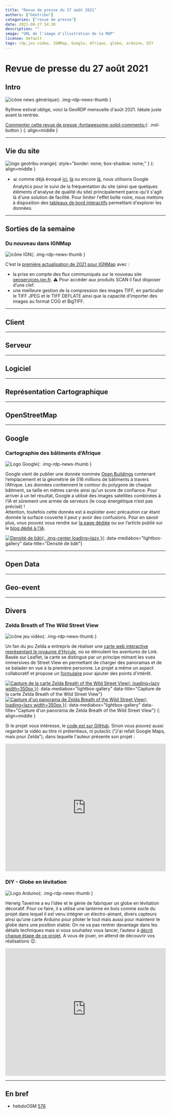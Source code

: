 ```yaml
---
title: "Revue de presse du 27 août 2021"
authors: ["Geotribu"]
categories: ["revue de presse"]
date: 2021-08-27 14:20
description: ""
image: "URL de l'image d'illustration de la RDP"
license: default
tags: rdp,jeu video, IGNMap, Google, Afrique, globe, arduino, DIY
---
```


# Revue de presse du 27 août 2021

## Intro

![icône news générique](https://cdn.geotribu.fr/img/internal/icons-rdp-news/news.png "icône news générique"){: .img-rdp-news-thumb }

Rythme estival oblige, voici la GeoRDP mensuelle d'août 2021. Idéale juste avant la rentrée.

[Commenter cette revue de presse :fontawesome-solid-comments:](#__comments){: .md-button }
{: align=middle }

----

## Vie du site

![logo geotribu orange](https://cdn.geotribu.fr/img/internal/charte/geotribu_logo_rectangle_384x80.png "logo geotribu orange"){: style="border: none; box-shadow: none;" }
{: align=middle }

- :bar_chart: comme déjà évoqué [ici](/articles/2021/2021-01-04_bilan_2020_perspectives_2021/#frequentation), [là](/articles/2021/2021-02-09_statistiques_twitter/#scraping-et-preparation-des-donnees-twitter-geotribu) ou encore [là](/team/confidentialite/?h=analytic#google-analytics), nous utilisons Google Analytics pour le suivi de la fréquentation du site (ainsi que quelques éléments d'analyse de qualité du site) principalement parce-qu'il s'agit là d'une solution de facilité. Pour limiter l'effet boîte noire, nous mettons à disposition des [tableaux de bord interactifs](/team/statistiques/) permettant d'explorer les données.

----

## Sorties de la semaine

### Du nouveau dans IGNMap

![icône IGN](https://cdn.geotribu.fr/img/logos-icones/entreprises_association/ign.png "IGNMap"){: .img-rdp-news-thumb }

C’est la [première actualisation de 2021 pour IGNMap](http://ignmap.ign.fr/spip.php?article92) avec :

- la prise en compte des flux communiqués sur le nouveau site [geoservices.ign.fr](https://geoservices.ign.fr). :warning: Pour accéder aux produits SCAN il faut disposer d’une clef.
- une meilleure gestion de la compression des images TIFF, en particulier le TIFF JPEG et le TIFF DEFLATE ainsi que la capacité d’importer des images au format COG et BigTIFF.

----

## Client

----

## Serveur

----

## Logiciel

----

## Représentation Cartographique

----

## OpenStreetMap

----

## Google

### Cartographie des bâtiments d’Afrique

![Logo Google](https://cdn.geotribu.fr/img/logos-icones/entreprises_association/google.png "Logo Google"){: .img-rdp-news-thumb }

Google vient de publier une donnée nommée [Open Buildings](https://sites.research.google/open-buildings/) contenant l’emplacement et la géométrie de 516 millions de bâtiments à travers l’Afrique. Les données contiennent le contour du polygone de chaque bâtiment, sa taille en mètres carrés ainsi qu'un score de confiance. Pour arriver à un tel résultat, Google a utilisé des images satellites combinées à l’IA et sûrement une armée de serveurs (le coup énergétique n’est pas précisé) !  
Attention, toutefois cette donnée est à exploiter avec précaution car étant donnée la surface couverte il peut y avoir des confusions. Pour en savoir plus, vous pouvez vous rendre sur [la page dédiée](https://sites.research.google/open-buildings/) ou sur l’article publié sur le [blog dédié à l’IA](https://ai.googleblog.com/2021/07/mapping-africas-buildings-with.html).

[![Densité de bâti](https://cdn.geotribu.fr/img/articles-blog-rdp/divers/google_oepn_buildings_building-density.png "Densité de bâti"){: .img-center loading=lazy }](https://cdn.geotribu.fr/img/articles-blog-rdp/divers/google_oepn_buildings_building-density.png){: data-mediabox="lightbox-gallery" data-title="Densité de bâti"}

----

## Open Data

----

## Geo-event

----

## Divers

### Zelda Breath of The Wild Street View

![icône jeu vidéo](https://cdn.geotribu.fr/img/geogames/globe_jeu_video_manette_200x200.png "Jeu vidéo"){: .img-rdp-news-thumb }

Un fan du jeu Zelda a entrepris de réaliser une [carte web interactive représentant le royaume d'Hyrule](https://nassimsoftware.github.io/zeldabotwstreetview/), où se déroulent les aventures de Link. Basée sur Leaflet, la carte se distingue par un principe mimant les vues immersives de Street View en permettant de charger des panoramas et de se balader en vue à la première personne. Le projet a même un aspect collaboratif et propose un [formulaire](https://forms.gle/sQbwSUEczAYC68W8A) pour ajouter des points d'intérêt.

[![Capture de la carte Zelda Breath of the Wild Street View](https://cdn.geotribu.fr/img/articles-blog-rdp/capture-ecran/zelda_breath_of_the_wild_street_view_map.png "Capture de la carte Zelda Breath of the Wild Street View"){: loading=lazy width=350px }](https://cdn.geotribu.fr/img/articles-blog-rdp/capture-ecran/zelda_breath_of_the_wild_street_view_map.png){: data-mediabox="lightbox-gallery" data-title="Capture de la carte Zelda Breath of the Wild Street View"}
[![Capture d'un panorama de Zelda Breath of the Wild Street View](https://cdn.geotribu.fr/img/articles-blog-rdp/capture-ecran/zelda_breath_of_the_wild_street_view_move.png "Capture d'un panorama de Zelda Breath of the Wild Street View"){: loading=lazy width=350px }](https://cdn.geotribu.fr/img/articles-blog-rdp/capture-ecran/zelda_breath_of_the_wild_street_view_move.png){: data-mediabox="lightbox-gallery" data-title="Capture d'un panorama de Zelda Breath of the Wild Street View"}
{: align=middle }

Si le projet vous intéresse, le [code est sur GitHub](https://github.com/nassimsoftware/zeldabotwstreetview). Sinon vous pouvez aussi regarder la vidéo au titre ni prétentieux, ni putaclic ("J'ai refait Google Maps, mais pour Zelda"), dans laquelle l'auteur présente son projet :

<iframe width="100%" height="400" src="https://www.youtube.com/embed/EYtB1rkwcfU" title="YouTube video player" frameborder="0" allow="accelerometer; autoplay; clipboard-write; encrypted-media; gyroscope; picture-in-picture" allowfullscreen></iframe>

### DIY - Globe en lévitation

![Logo Arduino](https://cdn.geotribu.fr/img/logos-icones/divers/arduino.png "Logo Arduino"){: .img-rdp-news-thumb }

Herwig Taveirne a eu l’idée et le génie de fabriquer un globe en lévitation décoratif. Pour ce faire, il a utilisé une lanterne en bois comme socle du projet dans lequel il est venu intégrer un électro-aimant, divers capteurs ainsi qu’une carte Arduino pour piloter le tout mais aussi pour maintenir le globe dans une position stable. On ne va pas rentrer davantage dans les détails techniques mais si vous souhaitez vous lancer, l’auteur à [décrit chaque étape de ce projet](https://www.instructables.com/Floating-and-Spinning-Earth-Globe/). A vous de jouer, on attend de découvrir vos réalisations :wink:.

<iframe width="100%" height="400" src="https://www.youtube-nocookie.com/embed/BYnR8tr17ok" title="YouTube video player" frameborder="0" allow="accelerometer; autoplay; clipboard-write; encrypted-media; gyroscope; picture-in-picture" allowfullscreen></iframe>

----

## En bref

- hebdoOSM [576](https://weeklyosm.eu/fr/archives/14762)
